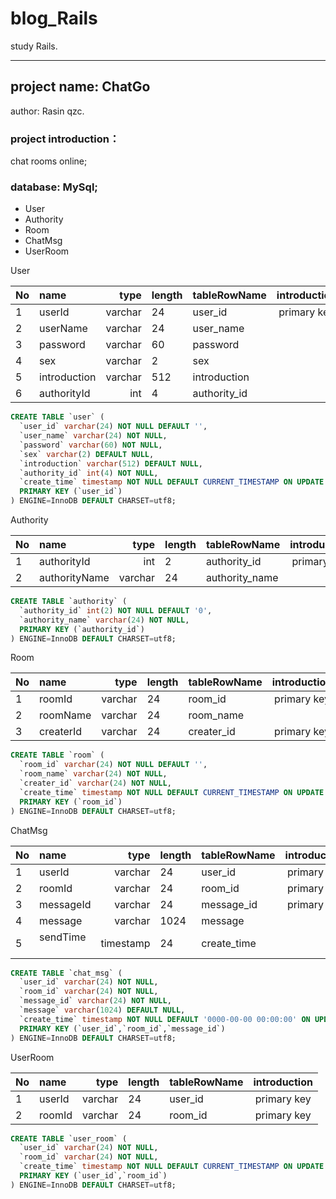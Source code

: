 # blog_Rails
study Rails.
***
## project name: ChatGo
  author: Rasin qzc.
### project introduction：
  chat rooms online;
  
### database: MySql;
  - User  
  - Authority
  - Room
  - ChatMsg
  - UserRoom

User

| No  | name |  type |  length  | tableRowName  | introduction  |
| :--  | :--------- |  ----:  | :--  | :--------  | :-----------------------------: |
| 1    | userId      |  varchar| 24   | user_id     | primary key                     |
| 2    | userName    |  varchar| 24   | user_name   |                                 |
| 3    | password    |  varchar| 60   | password    |                                 |
| 4    | sex         |  varchar| 2    | sex         |                                 |
| 5    | introduction|  varchar| 512  | introduction|                                 |
| 6    | authorityId  |  int| 4   | authority_id|                                 |

```sql
CREATE TABLE `user` (
  `user_id` varchar(24) NOT NULL DEFAULT '',
  `user_name` varchar(24) NOT NULL,
  `password` varchar(60) NOT NULL,
  `sex` varchar(2) DEFAULT NULL,
  `introduction` varchar(512) DEFAULT NULL,
  `authority_id` int(4) NOT NULL,
  `create_time` timestamp NOT NULL DEFAULT CURRENT_TIMESTAMP ON UPDATE CURRENT_TIMESTAMP,
  PRIMARY KEY (`user_id`)
) ENGINE=InnoDB DEFAULT CHARSET=utf8;
```

Authority

| No  | name |  type |  length  | tableRowName  | introduction  |
| :--  | :--------- |  ----:  | :--  | :--------  | :-----------------------------:   |
| 1    | authorityId      |  int | 2   | authority_id     | primary key               |
| 2    | authorityName    |  varchar| 24   | authority_name   |                            |

```sql
CREATE TABLE `authority` (
  `authority_id` int(2) NOT NULL DEFAULT '0',
  `authority_name` varchar(24) NOT NULL,
  PRIMARY KEY (`authority_id`)
) ENGINE=InnoDB DEFAULT CHARSET=utf8;
```

Room

| No  | name |  type |  length  | tableRowName  | introduction  |
| :--  | :--------- |  ----:  | :--  | :--------  | :-----------------------------: |
| 1    | roomId      |  varchar| 24   | room_id     | primary key                     |
| 2    | roomName    |  varchar| 24   | room_name   |                                 |
| 3    | createrId      |  varchar| 24   | creater_id     | primary key                     |

```sql
CREATE TABLE `room` (
  `room_id` varchar(24) NOT NULL DEFAULT '',
  `room_name` varchar(24) NOT NULL,
  `creater_id` varchar(24) NOT NULL,
  `create_time` timestamp NOT NULL DEFAULT CURRENT_TIMESTAMP ON UPDATE CURRENT_TIMESTAMP,
  PRIMARY KEY (`room_id`)
) ENGINE=InnoDB DEFAULT CHARSET=utf8;
```

ChatMsg

| No  | name |  type |  length  | tableRowName  | introduction  |
| :--  | :--------- |  ----:  | :--  | :--------  | :-----------------------------: |
| 1    | userId      |  varchar| 24   | user_id     | primary key                     |
| 2    | roomId    |  varchar| 24   | room_id   | primary key                         |
| 3    | messageId    |  varchar| 24   | message_id    | primary key                  |
| 4    | message    |  varchar| 1024   | message    |                                 |
| 5    | sendTime    |  timestamp| 24   | create_time    |                              |

```sql
CREATE TABLE `chat_msg` (
  `user_id` varchar(24) NOT NULL,
  `room_id` varchar(24) NOT NULL,
  `message_id` varchar(24) NOT NULL,
  `message` varchar(1024) DEFAULT NULL,
  `create_time` timestamp NOT NULL DEFAULT '0000-00-00 00:00:00' ON UPDATE CURRENT_TIMESTAMP,
  PRIMARY KEY (`user_id`,`room_id`,`message_id`)
) ENGINE=InnoDB DEFAULT CHARSET=utf8;
```

UserRoom

| No  | name |  type |  length  | tableRowName  | introduction  |
| :--  | :--------- |  ----:  | :--  | :--------  | :-----------------------------:   |
| 1    | userId      |  varchar| 24   | user_id     | primary key                     |
| 2    | roomId      |  varchar| 24   | room_id     | primary key                     |

```sql
CREATE TABLE `user_room` (
  `user_id` varchar(24) NOT NULL,
  `room_id` varchar(24) NOT NULL,
  `create_time` timestamp NOT NULL DEFAULT CURRENT_TIMESTAMP ON UPDATE CURRENT_TIMESTAMP,
  PRIMARY KEY (`user_id`,`room_id`)
) ENGINE=InnoDB DEFAULT CHARSET=utf8;
```
